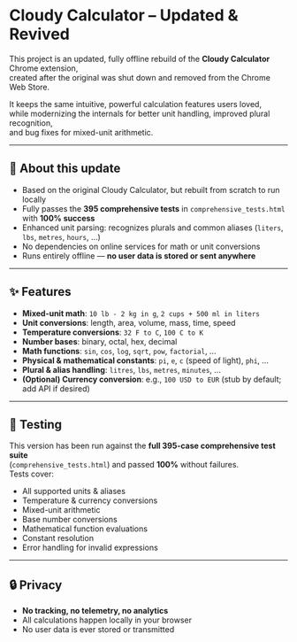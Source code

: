 # Cloudy Calculator – Updated & Revived

This project is an updated, fully offline rebuild of the **Cloudy Calculator** Chrome extension,  
created after the original was shut down and removed from the Chrome Web Store.

It keeps the same intuitive, powerful calculation features users loved,  
while modernizing the internals for better unit handling, improved plural recognition,  
and bug fixes for mixed-unit arithmetic.

---

## 🚀 About this update

- Based on the original Cloudy Calculator, but rebuilt from scratch to run locally
- Fully passes the **395 comprehensive tests** in `comprehensive_tests.html` with **100% success**
- Enhanced unit parsing: recognizes plurals and common aliases (`liters`, `lbs`, `metres`, `hours`, …)
- No dependencies on online services for math or unit conversions
- Runs entirely offline — **no user data is stored or sent anywhere**

---

## ✨ Features

- **Mixed-unit math**: `10 lb - 2 kg in g`, `2 cups + 500 ml in liters`
- **Unit conversions**: length, area, volume, mass, time, speed
- **Temperature conversions**: `32 F to C`, `100 C to K`
- **Number bases**: binary, octal, hex, decimal
- **Math functions**: `sin`, `cos`, `log`, `sqrt`, `pow`, `factorial`, …
- **Physical & mathematical constants**: `pi`, `e`, `c` (speed of light), `phi`, …
- **Plural & alias handling**: `litres`, `lbs`, `metres`, `minutes`, …
- **(Optional) Currency conversion**: e.g., `100 USD to EUR` (stub by default; add API if desired)

---

## 🧪 Testing

This version has been run against the **full 395-case comprehensive test suite**  
(`comprehensive_tests.html`) and passed **100%** without failures.  
Tests cover:
- All supported units & aliases
- Temperature & currency conversions
- Mixed-unit arithmetic
- Base number conversions
- Mathematical function evaluations
- Constant resolution
- Error handling for invalid expressions

---

## 🔒 Privacy

- **No tracking, no telemetry, no analytics**
- All calculations happen locally in your browser
- No user data is ever stored or transmitted
